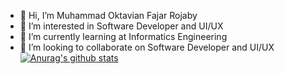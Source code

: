 - 👋 Hi, I’m Muhammad Oktavian Fajar Rojaby
- 👀 I’m interested in Software Developer and UI/UX
- 🌱 I’m currently learning at Informatics Engineering
- 💞️ I’m looking to collaborate on Software Developer and UI/UX
[![Anurag's github stats](https://github-readme-stats.vercel.app/api?username=Okyaaa)](https://github.com/anuraghazra/github-readme-stats)
